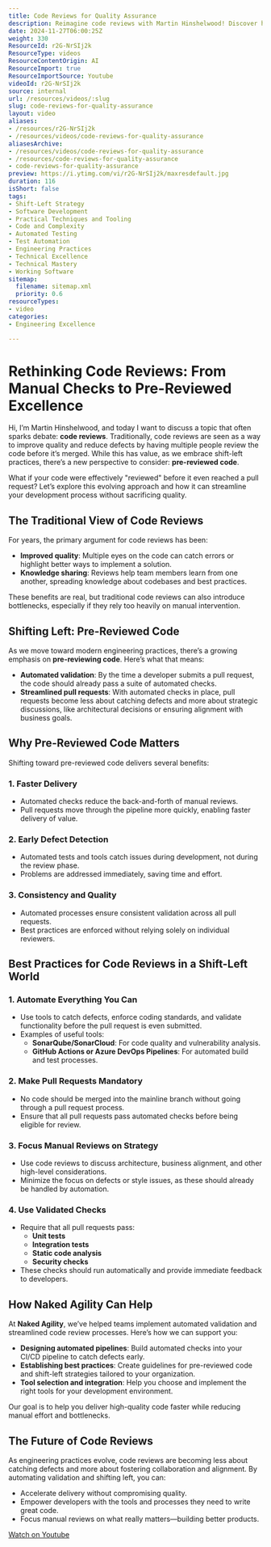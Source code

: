 ```yaml
---
title: Code Reviews for Quality Assurance
description: Reimagine code reviews with Martin Hinshelwood! Discover how automation and a shift-left approach enhance quality and speed in software development.
date: 2024-11-27T06:00:25Z
weight: 330
ResourceId: r2G-NrSIj2k
ResourceType: videos
ResourceContentOrigin: AI
ResourceImport: true
ResourceImportSource: Youtube
videoId: r2G-NrSIj2k
source: internal
url: /resources/videos/:slug
slug: code-reviews-for-quality-assurance
layout: video
aliases:
- /resources/r2G-NrSIj2k
- /resources/videos/code-reviews-for-quality-assurance
aliasesArchive:
- /resources/videos/code-reviews-for-quality-assurance
- /resources/code-reviews-for-quality-assurance
- code-reviews-for-quality-assurance
preview: https://i.ytimg.com/vi/r2G-NrSIj2k/maxresdefault.jpg
duration: 116
isShort: false
tags:
- Shift-Left Strategy
- Software Development
- Practical Techniques and Tooling
- Code and Complexity
- Automated Testing
- Test Automation
- Engineering Practices
- Technical Excellence
- Technical Mastery
- Working Software
sitemap:
  filename: sitemap.xml
  priority: 0.6
resourceTypes:
- video
categories:
- Engineering Excellence

---
```

# Rethinking Code Reviews: From Manual Checks to Pre-Reviewed Excellence

Hi, I’m Martin Hinshelwood, and today I want to discuss a topic that often sparks debate: **code reviews**. Traditionally, code reviews are seen as a way to improve quality and reduce defects by having multiple people review the code before it’s merged. While this has value, as we embrace shift-left practices, there’s a new perspective to consider: **pre-reviewed code**.

What if your code were effectively "reviewed" before it even reached a pull request? Let’s explore this evolving approach and how it can streamline your development process without sacrificing quality.

## The Traditional View of Code Reviews

For years, the primary argument for code reviews has been:

- **Improved quality**: Multiple eyes on the code can catch errors or highlight better ways to implement a solution.
- **Knowledge sharing**: Reviews help team members learn from one another, spreading knowledge about codebases and best practices.

These benefits are real, but traditional code reviews can also introduce bottlenecks, especially if they rely too heavily on manual intervention.

## Shifting Left: Pre-Reviewed Code

As we move toward modern engineering practices, there’s a growing emphasis on **pre-reviewing code**. Here’s what that means:

- **Automated validation**: By the time a developer submits a pull request, the code should already pass a suite of automated checks.
- **Streamlined pull requests**: With automated checks in place, pull requests become less about catching defects and more about strategic discussions, like architectural decisions or ensuring alignment with business goals.

## Why Pre-Reviewed Code Matters

Shifting toward pre-reviewed code delivers several benefits:

### 1. Faster Delivery

- Automated checks reduce the back-and-forth of manual reviews.
- Pull requests move through the pipeline more quickly, enabling faster delivery of value.

### 2. Early Defect Detection

- Automated tests and tools catch issues during development, not during the review phase.
- Problems are addressed immediately, saving time and effort.

### 3. Consistency and Quality

- Automated processes ensure consistent validation across all pull requests.
- Best practices are enforced without relying solely on individual reviewers.

## Best Practices for Code Reviews in a Shift-Left World

### 1. Automate Everything You Can

- Use tools to catch defects, enforce coding standards, and validate functionality before the pull request is even submitted.
- Examples of useful tools:
  - **SonarQube/SonarCloud**: For code quality and vulnerability analysis.
  - **GitHub Actions or Azure DevOps Pipelines**: For automated build and test processes.

### 2. Make Pull Requests Mandatory

- No code should be merged into the mainline branch without going through a pull request process.
- Ensure that all pull requests pass automated checks before being eligible for review.

### 3. Focus Manual Reviews on Strategy

- Use code reviews to discuss architecture, business alignment, and other high-level considerations.
- Minimize the focus on defects or style issues, as these should already be handled by automation.

### 4. Use Validated Checks

- Require that all pull requests pass:
  - **Unit tests**
  - **Integration tests**
  - **Static code analysis**
  - **Security checks**
- These checks should run automatically and provide immediate feedback to developers.

## How Naked Agility Can Help

At **Naked Agility**, we’ve helped teams implement automated validation and streamlined code review processes. Here’s how we can support you:

- **Designing automated pipelines**: Build automated checks into your CI/CD pipeline to catch defects early.
- **Establishing best practices**: Create guidelines for pre-reviewed code and shift-left strategies tailored to your organization.
- **Tool selection and integration**: Help you choose and implement the right tools for your development environment.

Our goal is to help you deliver high-quality code faster while reducing manual effort and bottlenecks.

## The Future of Code Reviews

As engineering practices evolve, code reviews are becoming less about catching defects and more about fostering collaboration and alignment. By automating validation and shifting left, you can:

- Accelerate delivery without compromising quality.
- Empower developers with the tools and processes they need to write great code.
- Focus manual reviews on what really matters—building better products.

[Watch on Youtube](https://www.youtube.com/watch?v=r2G-NrSIj2k)
